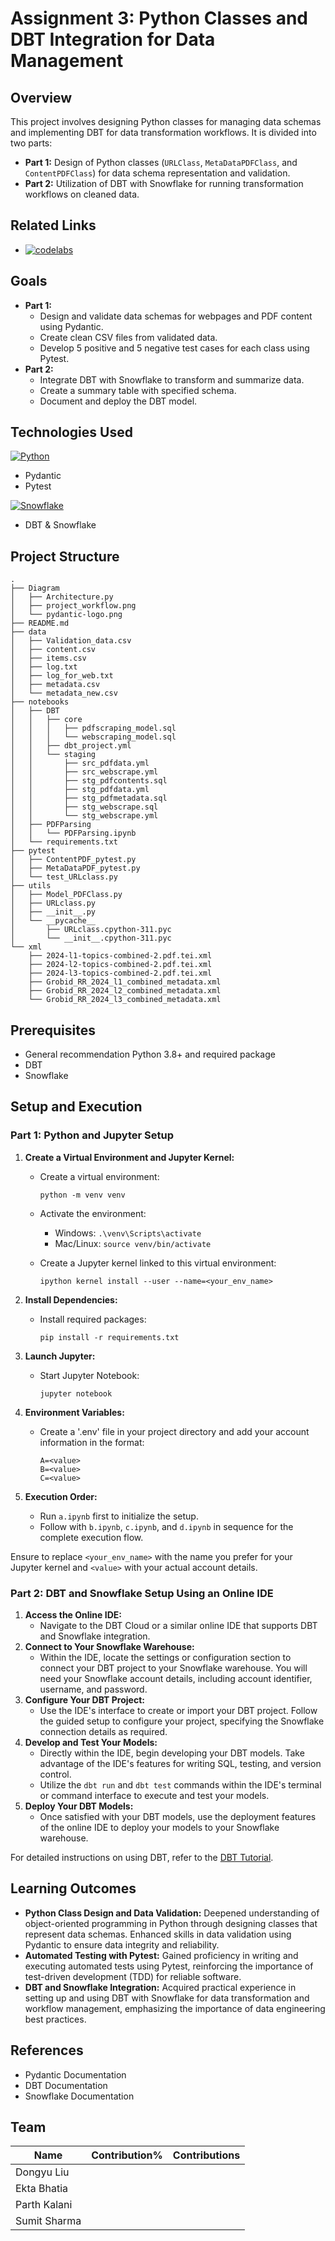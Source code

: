 # Assignment 3: Python Classes and DBT Integration for Data Management

## Overview

This project involves designing Python classes for managing data schemas and implementing DBT for data transformation workflows. It is divided into two parts:

- **Part 1:** Design of Python classes (`URLClass`, `MetaDataPDFClass`, and `ContentPDFClass`) for data schema representation and validation.
- **Part 2:** Utilization of DBT with Snowflake for running transformation workflows on cleaned data.

## Related Links

- [![codelabs](https://img.shields.io/badge/codelabs-4285F4?style=for-the-badge&logo=codelabs&logoColor=white)](https://codelabs-preview.appspot.com/?file_id=1_ZuYHgvTGdHBf7qtLQNaO-pem1ZU3vnN2BTnCqzulAE/)

## Goals

- **Part 1:**
  - Design and validate data schemas for webpages and PDF content using Pydantic.
  - Create clean CSV files from validated data.
  - Develop 5 positive and 5 negative test cases for each class using Pytest.
- **Part 2:**
  - Integrate DBT with Snowflake to transform and summarize data.
  - Create a summary table with specified schema.
  - Document and deploy the DBT model.

## Technologies Used

[![Python](https://img.shields.io/badge/Python-FFD43B?style=for-the-badge&logo=python&logoColor=blue)](https://www.python.org/)

- Pydantic
- Pytest

[![Snowflake](https://img.shields.io/badge/snowflake-0000FF?style=for-the-badge&logo=snowflake&logoColor=white)](https://docs.snowflake.com/ )

- DBT & Snowflake

## Project Structure
```
.
├── Diagram
│   ├── Architecture.py
│   ├── project_workflow.png
│   └── pydantic-logo.png
├── README.md
├── data
│   ├── Validation_data.csv
│   ├── content.csv
│   ├── items.csv
│   ├── log.txt
│   ├── log_for_web.txt
│   ├── metadata.csv
│   └── metadata_new.csv
├── notebooks
│   ├── DBT
│   │   ├── core
│   │   │   ├── pdfscraping_model.sql
│   │   │   └── webscraping_model.sql
│   │   ├── dbt_project.yml
│   │   └── staging
│   │       ├── src_pdfdata.yml
│   │       ├── src_webscrape.yml
│   │       ├── stg_pdfcontents.sql
│   │       ├── stg_pdfdata.yml
│   │       ├── stg_pdfmetadata.sql
│   │       ├── stg_webscrape.sql
│   │       └── stg_webscrape.yml
│   ├── PDFParsing
│   │   └── PDFParsing.ipynb
│   └── requirements.txt
├── pytest
│   ├── ContentPDF_pytest.py
│   ├── MetaDataPDF_pytest.py
│   └── test_URLclass.py
├── utils
│   ├── Model_PDFClass.py
│   ├── URLclass.py
│   ├── __init__.py
│   └── __pycache__
│       ├── URLclass.cpython-311.pyc
│       └── __init__.cpython-311.pyc
└── xml
    ├── 2024-l1-topics-combined-2.pdf.tei.xml
    ├── 2024-l2-topics-combined-2.pdf.tei.xml
    ├── 2024-l3-topics-combined-2.pdf.tei.xml
    ├── Grobid_RR_2024_l1_combined_metadata.xml
    ├── Grobid_RR_2024_l2_combined_metadata.xml
    └── Grobid_RR_2024_l3_combined_metadata.xml
```
## Prerequisites

- General recommendation Python 3.8+ and required package
- DBT
- Snowflake

## Setup and Execution

### Part 1: Python and Jupyter Setup

1. **Create a Virtual Environment and Jupyter Kernel:**

   - Create a virtual environment:

      `python -m venv venv`

   - Activate the environment:

     - Windows: `.\venv\Scripts\activate`
     - Mac/Linux: `source venv/bin/activate`

   - Create a Jupyter kernel linked to this virtual environment: 

     `ipython kernel install --user --name=<your_env_name>`

2. **Install Dependencies:**

   - Install required packages:

      `pip install -r requirements.txt`

3. **Launch Jupyter:**

   - Start Jupyter Notebook: 

     `jupyter notebook`

4. **Environment Variables:**

   - Create a '.env' file in your project directory and add your account information in the format:

     ```
     A=<value>
     B=<value>
     C=<value>
     ```

5. **Execution Order:**

   - Run `a.ipynb` first to initialize the setup.
   - Follow with `b.ipynb`, `c.ipynb`, and `d.ipynb` in sequence for the complete execution flow.

Ensure to replace `<your_env_name>` with the name you prefer for your Jupyter kernel and `<value>` with your actual account details.

### Part 2: DBT and Snowflake Setup Using an Online IDE

1. **Access the Online IDE:**
   - Navigate to the DBT Cloud or a similar online IDE that supports DBT and Snowflake integration.
2. **Connect to Your Snowflake Warehouse:**
   - Within the IDE, locate the settings or configuration section to connect your DBT project to your Snowflake warehouse. You will need your Snowflake account details, including account identifier, username, and password.
3. **Configure Your DBT Project:**
   - Use the IDE's interface to create or import your DBT project. Follow the guided setup to configure your project, specifying the Snowflake connection details as required.
4. **Develop and Test Your Models:**
   - Directly within the IDE, begin developing your DBT models. Take advantage of the IDE's features for writing SQL, testing, and version control.
   - Utilize the `dbt run` and `dbt test` commands within the IDE's terminal or command interface to execute and test your models.
5. **Deploy Your DBT Models:**
   - Once satisfied with your DBT models, use the deployment features of the online IDE to deploy your models to your Snowflake warehouse.

For detailed instructions on using DBT, refer to the [DBT Tutorial](https://docs.getdbt.com/docs/introduction).



## Learning Outcomes

- **Python Class Design and Data Validation:** Deepened understanding of object-oriented programming in Python through designing classes that represent data schemas. Enhanced skills in data validation using Pydantic to ensure data integrity and reliability.
- **Automated Testing with Pytest:** Gained proficiency in writing and executing automated tests using Pytest, reinforcing the importance of test-driven development (TDD) for reliable software.
- **DBT and Snowflake Integration:** Acquired practical experience in setting up and using DBT with Snowflake for data transformation and workflow management, emphasizing the importance of data engineering best practices.

## References

- Pydantic Documentation
- DBT Documentation
- Snowflake Documentation

## Team

| Name         | Contribution% | Contributions |
| ------------ | ------------- | ------------- |
| Dongyu Liu   |               |               |
| Ekta Bhatia  |               |               |
| Parth Kalani |               |               |
| Sumit Sharma |               |               |
